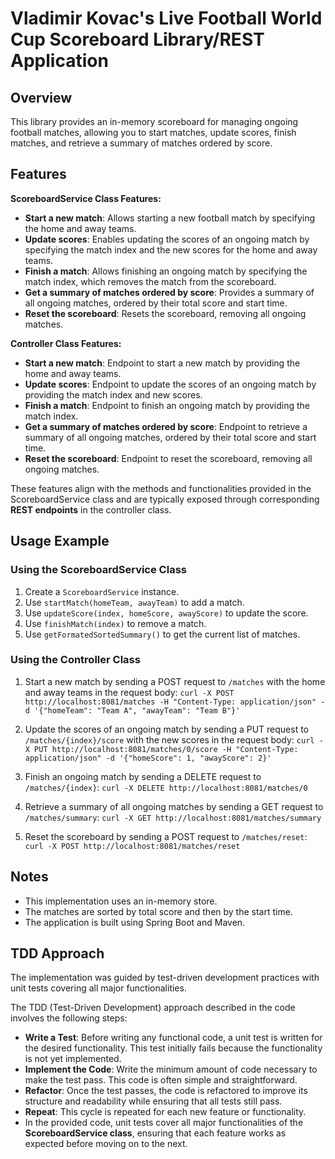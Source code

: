 # Vladimir Kovac's Live Football World Cup Scoreboard Library/REST Application

## Overview
This library provides an in-memory scoreboard for managing ongoing football matches, allowing you to start matches, update scores, finish matches, and retrieve a summary of matches ordered by score.

## Features

**ScoreboardService Class Features:**

- **Start a new match**: Allows starting a new football match by specifying the home and away teams.
- **Update scores**: Enables updating the scores of an ongoing match by specifying the match index and the new scores for the home and away teams.
- **Finish a match**: Allows finishing an ongoing match by specifying the match index, which removes the match from the scoreboard.
- **Get a summary of matches ordered by score**: Provides a summary of all ongoing matches, ordered by their total score and start time.
- **Reset the scoreboard**: Resets the scoreboard, removing all ongoing matches.

**Controller Class Features:**

- **Start a new match**: Endpoint to start a new match by providing the home and away teams.
- **Update scores**: Endpoint to update the scores of an ongoing match by providing the match index and new scores.
- **Finish a match**: Endpoint to finish an ongoing match by providing the match index.
- **Get a summary of matches ordered by score**: Endpoint to retrieve a summary of all ongoing matches, ordered by their total score and start time.
- **Reset the scoreboard**: Endpoint to reset the scoreboard, removing all ongoing matches.

These features align with the methods and functionalities provided in the ScoreboardService class and are typically exposed through corresponding **REST endpoints** in the controller class.

## Usage Example

### Using the ScoreboardService Class

1. Create a `ScoreboardService` instance.
2. Use `startMatch(homeTeam, awayTeam)` to add a match.
3. Use `updateScore(index, homeScore, awayScore)` to update the score.
4. Use `finishMatch(index)` to remove a match.
5. Use `getFormatedSortedSummary()` to get the current list of matches.

### Using the Controller Class

1. Start a new match by sending a POST request to `/matches` with the home and away teams in the request body: `curl -X POST http://localhost:8081/matches -H "Content-Type: application/json" -d '{"homeTeam": "Team A", "awayTeam": "Team B"}'`


2. Update the scores of an ongoing match by sending a PUT request to `/matches/{index}/score` with the new scores in the request body: `curl -X PUT http://localhost:8081/matches/0/score -H "Content-Type: application/json" -d '{"homeScore": 1, "awayScore": 2}'`


3. Finish an ongoing match by sending a DELETE request to `/matches/{index}`: `curl -X DELETE http://localhost:8081/matches/0`


4. Retrieve a summary of all ongoing matches by sending a GET request to `/matches/summary`: `curl -X GET http://localhost:8081/matches/summary`


5. Reset the scoreboard by sending a POST request to `/matches/reset`: `curl -X POST http://localhost:8081/matches/reset`

## Notes
- This implementation uses an in\-memory store.
- The matches are sorted by total score and then by the start time.
- The application is built using Spring Boot and Maven.

## TDD Approach
The implementation was guided by test-driven development practices with unit tests covering all major functionalities.

The TDD (Test-Driven Development) approach described in the code involves the following steps:

- **Write a Test**: Before writing any functional code, a unit test is written for the desired functionality. This test initially fails because the functionality is not yet implemented.
- **Implement the Code**: Write the minimum amount of code necessary to make the test pass. This code is often simple and straightforward.
- **Refactor**: Once the test passes, the code is refactored to improve its structure and readability while ensuring that all tests still pass.
- **Repeat**: This cycle is repeated for each new feature or functionality.
- In the provided code, unit tests cover all major functionalities of the **ScoreboardService class**, ensuring that each feature works as expected before moving on to the next.
